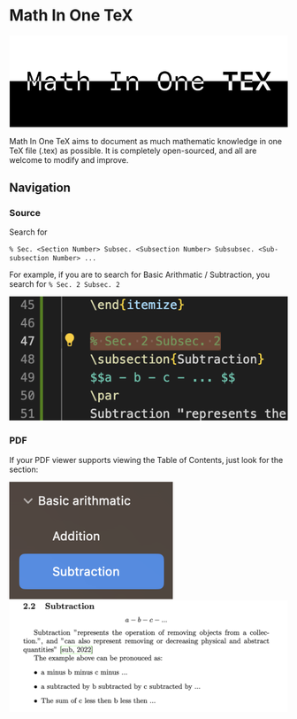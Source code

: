 # Math In One TeX

![CoverImage](https://raw.githubusercontent.com/makabaka1880/MathInOneTeX/main/CoverArt.png)

Math In One TeX aims to document as much mathematic knowledge in one TeX file (.tex) as possible. It is completely open-sourced, and all are welcome to modify and improve.

## Navigation

### Source
 Search for
 ```
 % Sec. <Section Number> Subsec. <Subsection Number> Subsubsec. <Sub-subsection Number> ...
 ```

For example, if you are to search for Basic Arithmatic / Subtraction, you search for `% Sec. 2 Subsec. 2`

![Example of searching in source](https://raw.githubusercontent.com/makabaka1880/MathInOneTeX/main/READMEArt/1-1-1.png)

### PDF

If your PDF viewer supports viewing the Table of Contents, just look for the section: 

![Example of searching in side bars](https://raw.githubusercontent.com/makabaka1880/MathInOneTeX/main/READMEArt/1-2-1.png)
![Example of searching in side bars and displaying the section](https://raw.githubusercontent.com/makabaka1880/MathInOneTeX/main/READMEArt/1-2-2.png)
